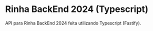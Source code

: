 # Rinha BackEnd 2024 (Typescript)

API para Rinha BackEnd 2024 feita utilizando Typescript (Fastify).
